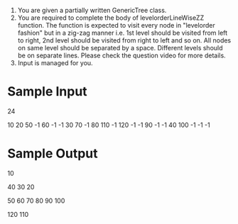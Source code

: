 1. You are given a partially written GenericTree class.
2. You are required to complete the body of levelorderLineWiseZZ function. The function is expected to visit every node in "levelorder fashion" but in a zig-zag manner i.e. 1st level should be visited from left to right, 2nd level should be visited from right to left and so on. All nodes on same level should be separated by a space. Different levels should be on separate lines. Please check the question video for more details.
3. Input is managed for you. 



# Sample Input

24

10 20 50 -1 60 -1 -1 30 70 -1 80 110 -1 120 -1 -1 90 -1 -1 40 100 -1 -1 -1

# Sample Output

10 

40 30 20 

50 60 70 80 90 100 

120 110